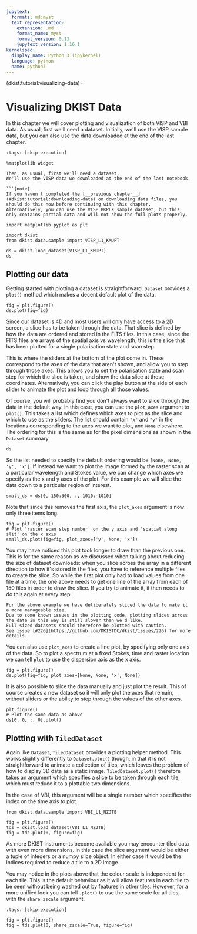 ```yaml
---
jupytext:
  formats: md:myst
  text_representation:
    extension: .md
    format_name: myst
    format_version: 0.13
    jupytext_version: 1.16.1
kernelspec:
  display_name: Python 3 (ipykernel)
  language: python
  name: python3
---
```


(dkist:tutorial:visualizing-data)=
# Visualizing DKIST Data

In this chapter we will cover plotting and visualization of both VISP and VBI data.
As usual, first we'll need a dataset.
Initially, we'll use the VISP sample data, but you can also use the data downloaded at the end of the last chapter.

```{code-cell} ipython3
:tags: [skip-execution]

%matplotlib widget

Then, as usual, first we'll need a dataset.
We'll use the VISP data we downloaded at the end of the last notebook.

```{note}
If you haven't completed the [__previous chapter__](#dkist:tutorial:downloading-data) on downloading data files, you should do this now before continuing with this chapter.
Alternatively, you can use the VISP_BKPLX sample dataset, but this only contains partial data and will not show the full plots properly.
```

```{code-cell} ipython3
import matplotlib.pyplot as plt

import dkist
from dkist.data.sample import VISP_L1_KMUPT

ds = dkist.load_dataset(VISP_L1_KMUPT)
ds
```

## Plotting our data

Getting started with plotting a dataset is straightforward.
`Dataset` provides a `plot()` method which makes a decent default plot of the data.

```{code-cell} ipython3
fig = plt.figure()
ds.plot(fig=fig)
```

Since our dataset is 4D and most users will only have access to a 2D screen, a slice has to be taken through the data.
That slice is defined by how the data are ordered and stored in the FITS files.
In this case, since the FITS files are arrays of the spatial axis vs wavelength, this is the slice that has been plotted for a single polarisation state and scan step.

This is where the sliders at the bottom of the plot come in.
These correspond to the axes of the data that aren't shown, and allow you to step through those axes.
This allows you to set the polarisation state and scan step for which the slice is taken, and show the data slice at those coordinates.
Alternatively, you can click the play button at the side of each slider to animate the plot and loop through all those values.

Of course, you will probably find you don't always want to slice through the data in the default way.
In this case, you can use the `plot_axes` argument to `plot()`.
This takes a list which defines which axes to plot as the slice and which to use as the sliders.
The list should contain `"x"` and `"y"` in the locations corresponding to the axes we want to plot, and `None` elsewhere.
The ordering for this is the same as for the pixel dimensions as shown in the `Dataset` summary.

```{code-cell} ipython3
ds
```

So the list needed to specify the default ordering would be `[None, None, 'y', 'x']`.
If instead we want to plot the image formed by the raster scan at a particular wavelength and Stokes value, we can change which axes we specify as the x and y axes of the plot.
For this example we will slice the data down to a particular region of interest.

```{code-cell} ipython3
small_ds = ds[0, 150:300, :, 1010:-1010]
```

Note that since this removes the first axis, the `plot_axes` argument is now only three items long.

```{code-cell} ipython3
fig = plt.figure()
# Plot 'raster scan step number' on the y axis and 'spatial along slit' on the x axis
small_ds.plot(fig=fig, plot_axes=['y', None, 'x'])
```

You may have noticed this plot took longer to draw than the previous one.
This is for the same reason as we discussed when talking about reducing the size of dataset downloads: when you slice across the array in a different direction to how it's stored in the files, you have to reference multiple files to create the slice.
So while the first plot only had to load values from one file at a time, the one above needs to get one line of the array from each of 150 files in order to draw the slice.
If you try to animate it, it then needs to do this again at every step.

```{warning}
For the above example we have deliberately sliced the data to make it a more manageable size.
Due to some known issues in the plotting code, plotting slices across the data in this way is still slower than we'd like.
Full-sized datasets should therefore be plotted with caution.
See issue [#226](https://github.com/DKISTDC/dkist/issues/226) for more details.
```

You can also use `plot_axes` to create a line plot, by specifying only one axis of the data.
So to plot a spectrum at a fixed Stokes, time and raster location we can tell `plot` to use the dispersion axis as the x axis.

```{code-cell} ipython3
fig = plt.figure()
ds.plot(fig=fig, plot_axes=[None, None, 'x', None])
```

It is also possible to slice the data manually and just plot the result.
This of course creates a new dataset so it will only plot the axes that remain, without sliders or the ability to step through the values of the other axes.

```{code-cell} ipython3
plt.figure()
# Plot the same data as above
ds[0, 0, :, 0].plot()
```

## Plotting with `TiledDataset`

Again like `Dataset`, `TiledDataset` provides a plotting helper method. This works slightly differently to `Dataset.plot()` though, in that it is not straightforward to animate a collection of tiles, which leaves the problem of how to display 3D data as a static image. `TiledDataset.plot()` therefore takes an argument which specifies a slice to be taken through each tile, which must reduce it to a plottable two dimensions.

In the case of VBI, this argument will be a single number which specifies the index on the time axis to plot.


```{code-cell} ipython3
from dkist.data.sample import VBI_L1_NZJTB

fig = plt.figure()
tds = dkist.load_dataset(VBI_L1_NZJTB)
fig = tds.plot(0, figure=fig)
```

As more DKIST instruments become available you may encounter tiled data with even more dimensions. In this case the slice argument would be either a tuple of integers or a numpy slice object. In either case it would be the indices required to reduce a tile to a 2D image.

You may notice in the plots above that the colour scale is independent for each tile. This is the default behaviour as it will allow features in each tile to be seen without being washed out by features in other tiles. However, for a more unified look you can tell `.plot()` to use the same scale for all tiles, with the `share_zscale` argument.


```{code-cell} ipython3
:tags: [skip-execution]

fig = plt.figure()
fig = tds.plot(0, share_zscale=True, figure=fig)
```
